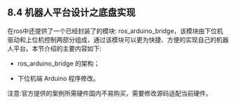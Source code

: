 ## 8.4 机器人平台设计之底盘实现

在ros中还提供了一个已经封装了的模块: ros\_arduino\_bridge，该模块由下位机驱动和上位机控制两部分组成，通过该模块可以更为快捷、方便的实现自己的机器人平台。本节介绍的主要内容如下:

* ros\_arduino\_bridge 的架构；

* 下位机端 Arduino 程序修改。

注意:官方提供的案例所需硬件国内不易购买，需要修改源码适配当前硬件。


